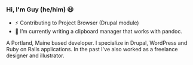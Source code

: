 ### Hi, I'm Guy (he/him) 😃‍
- ⚡ Contributing to Project Browser (Drupal module)
- 🔭 I’m currently writing a clipboard manager that works with pandoc.

A Portland, Maine based developer. I specialize in Drupal, WordPress and Ruby on Rails applications. In the past I've also worked as a freelance designer and illustrator.

<!--
**guylyons/guylyons** is a ✨ _special_ ✨ repository because its `README.md` (this file) appears on your GitHub profile.

Here are some ideas to get you started:

- 🌱 I’m currently learning ...
- 👯 I’m looking to collaborate on ...
- 🤔 I’m looking for help with ...
- 💬 Ask me about ...
- 📫 How to reach me: ...
- 😄 Pronouns: ...
- ⚡ Fun fact: ...
-->
